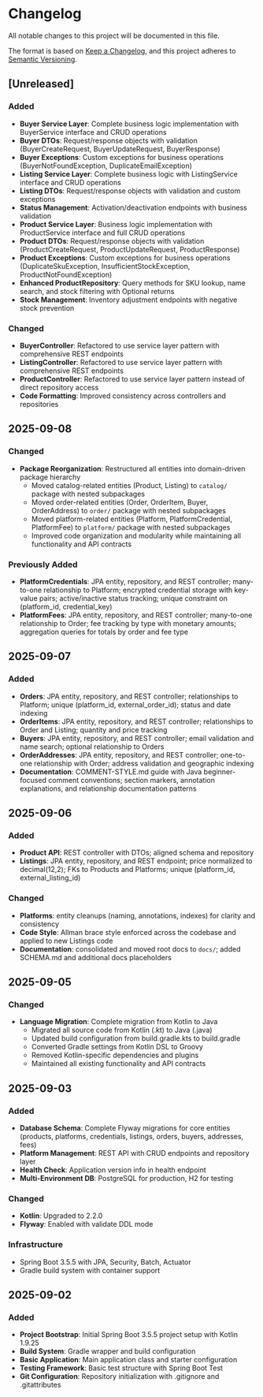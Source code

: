 # Changelog

All notable changes to this project will be documented in this file.

The format is based on [Keep a Changelog](https://keepachangelog.com/en/1.0.0/),
and this project adheres to [Semantic Versioning](https://semver.org/spec/v2.0.0.html).

## [Unreleased]

### Added
- **Buyer Service Layer**: Complete business logic implementation with BuyerService interface and CRUD operations
- **Buyer DTOs**: Request/response objects with validation (BuyerCreateRequest, BuyerUpdateRequest, BuyerResponse)
- **Buyer Exceptions**: Custom exceptions for business operations (BuyerNotFoundException, DuplicateEmailException)
- **Listing Service Layer**: Complete business logic with ListingService interface and CRUD operations
- **Listing DTOs**: Request/response objects with validation and custom exceptions
- **Status Management**: Activation/deactivation endpoints with business validation
- **Product Service Layer**: Business logic implementation with ProductService interface and full CRUD operations
- **Product DTOs**: Request/response objects with validation (ProductCreateRequest, ProductUpdateRequest, ProductResponse)
- **Product Exceptions**: Custom exceptions for business operations (DuplicateSkuException, InsufficientStockException, ProductNotFoundException)
- **Enhanced ProductRepository**: Query methods for SKU lookup, name search, and stock filtering with Optional returns
- **Stock Management**: Inventory adjustment endpoints with negative stock prevention

### Changed
- **BuyerController**: Refactored to use service layer pattern with comprehensive REST endpoints
- **ListingController**: Refactored to use service layer pattern with comprehensive REST endpoints
- **ProductController**: Refactored to use service layer pattern instead of direct repository access
- **Code Formatting**: Improved consistency across controllers and repositories

## 2025-09-08

### Changed
- **Package Reorganization**: Restructured all entities into domain-driven package hierarchy
  - Moved catalog-related entities (Product, Listing) to `catalog/` package with nested subpackages
  - Moved order-related entities (Order, OrderItem, Buyer, OrderAddress) to `order/` package with nested subpackages
  - Moved platform-related entities (Platform, PlatformCredential, PlatformFee) to `platform/` package with nested subpackages
  - Improved code organization and modularity while maintaining all functionality and API contracts

### Previously Added
- **PlatformCredentials**: JPA entity, repository, and REST controller; many-to-one relationship to Platform; encrypted credential storage with key-value pairs; active/inactive status tracking; unique constraint on (platform_id, credential_key)
- **PlatformFees**: JPA entity, repository, and REST controller; many-to-one relationship to Order; fee tracking by type with monetary amounts; aggregation queries for totals by order and fee type

## 2025-09-07

### Added
- **Orders**: JPA entity, repository, and REST controller; relationships to Platform; unique (platform_id, external_order_id); status and date indexing
- **OrderItems**: JPA entity, repository, and REST controller; relationships to Order and Listing; quantity and price tracking
- **Buyers**: JPA entity, repository, and REST controller; email validation and name search; optional relationship to Orders
- **OrderAddresses**: JPA entity, repository, and REST controller; one-to-one relationship with Order; address validation and geographic indexing
- **Documentation**: COMMENT-STYLE.md guide with Java beginner-focused comment conventions; section markers, annotation explanations, and relationship documentation patterns

## 2025-09-06

### Added
- **Product API**: REST controller with DTOs; aligned schema and repository
- **Listings**: JPA entity, repository, and REST endpoint; price normalized to decimal(12,2); FKs to Products and Platforms; unique (platform_id, external_listing_id)

### Changed
- **Platforms**: entity cleanups (naming, annotations, indexes) for clarity and consistency
- **Code Style**: Allman brace style enforced across the codebase and applied to new Listings code
- **Documentation**: consolidated and moved root docs to `docs/`; added SCHEMA.md and additional docs placeholders

## 2025-09-05

### Changed
- **Language Migration**: Complete migration from Kotlin to Java
  - Migrated all source code from Kotlin (.kt) to Java (.java)
  - Updated build configuration from build.gradle.kts to build.gradle
  - Converted Gradle settings from Kotlin DSL to Groovy
  - Removed Kotlin-specific dependencies and plugins
  - Maintained all existing functionality and API contracts

## 2025-09-03

### Added
- **Database Schema**: Complete Flyway migrations for core entities (products, platforms, credentials, listings, orders, buyers, addresses, fees)
- **Platform Management**: REST API with CRUD endpoints and repository layer
- **Health Check**: Application version info in health endpoint
- **Multi-Environment DB**: PostgreSQL for production, H2 for testing

### Changed
- **Kotlin**: Upgraded to 2.2.0
- **Flyway**: Enabled with validate DDL mode

### Infrastructure
- Spring Boot 3.5.5 with JPA, Security, Batch, Actuator
- Gradle build system with container support

## 2025-09-02

### Added
- **Project Bootstrap**: Initial Spring Boot 3.5.5 project setup with Kotlin 1.9.25
- **Build System**: Gradle wrapper and build configuration
- **Basic Application**: Main application class and starter configuration
- **Testing Framework**: Basic test structure with Spring Boot Test
- **Git Configuration**: Repository initialization with .gitignore and .gitattributes
